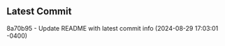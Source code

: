
## Latest Commit
8a70b95 - Update README with latest commit info (2024-08-29 17:03:01 -0400) <Yunxi-Zhou>
